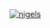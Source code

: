 <a href="https://github.com/Nigel-Guven/Eirloop/blob/main/hyperloop_pod.svg">
        <img src="src/workflow/generated/overview.svg" alt="nigels" align="center"/>